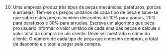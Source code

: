 10. Uma empresa produz três tipos de peças mecânicas: parafusos, porcas e arruelas.
Têm-se os preços unitários de cada tipo de peça e sabe-se que sobre estes preços
incidem descontos de 10% para porcas, 20% para parafusos e 30% para arruelas.
Escreva um algoritmo que peça pro usuário informar o valor unitário de cada uma
das peças e calcule o valor total da compra de um cliente. Deve ser mostrado o
nome do cliente. O número de cada tipo de peça que o mesmo comprou, o total de
desconto e o total a pagar pela compra.
